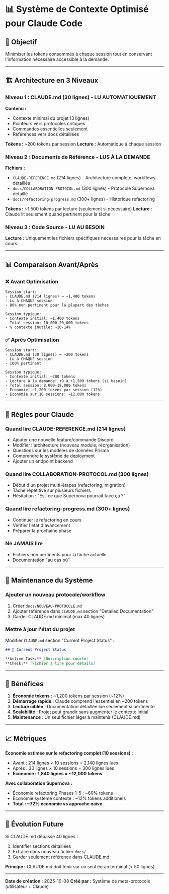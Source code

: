 # 📊 Système de Contexte Optimisé pour Claude Code

## 🎯 Objectif

Minimiser les tokens consommés à chaque session tout en conservant l'information nécessaire accessible à la demande.

---

## 🏗️ Architecture en 3 Niveaux

### Niveau 1 : CLAUDE.md (30 lignes) - LU AUTOMATIQUEMENT
**Contenu :**
- Contexte minimal du projet (3 lignes)
- Pointeurs vers protocoles critiques
- Commandes essentielles seulement
- Références vers docs détaillées

**Tokens :** ~200 tokens par session
**Lecture :** Automatique à chaque session

### Niveau 2 : Documents de Référence - LUS À LA DEMANDE
**Fichiers :**
- `CLAUDE-REFERENCE.md` (214 lignes) - Architecture complète, workflows détaillés
- `docs/COLLABORATION-PROTOCOL.md` (300 lignes) - Protocole Supernova détaillé
- `docs/refactoring-progress.md` (300+ lignes) - Historique refactoring

**Tokens :** ~1,500 tokens par lecture (seulement si nécessaire)
**Lecture :** Claude lit seulement quand pertinent pour la tâche

### Niveau 3 : Code Source - LU AU BESOIN
**Lecture :** Uniquement les fichiers spécifiques nécessaires pour la tâche en cours

---

## 📊 Comparaison Avant/Après

### ❌ Avant Optimisation
```
Session start:
- CLAUDE.md (214 lignes) → ~1,400 tokens
- Lu à CHAQUE session
- 80% non pertinent pour la plupart des tâches

Session typique:
- Contexte initial: ~1,400 tokens
- Total session: 10,000-20,000 tokens
- % contexte inutile: ~10-14%
```

### ✅ Après Optimisation
```
Session start:
- CLAUDE.md (30 lignes) → ~200 tokens
- Lu à CHAQUE session
- 100% pertinent

Session typique:
- Contexte initial: ~200 tokens
- Lecture à la demande: +0 à +1,500 tokens (si besoin)
- Total session: 8,000-18,000 tokens
- Économie: ~1,200 tokens par session (12%)
- Économie sur 10 sessions: ~12,000 tokens
```

---

## 🎯 Règles pour Claude

### Quand lire CLAUDE-REFERENCE.md (214 lignes)
- Ajouter une nouvelle feature/commande Discord
- Modifier l'architecture (nouveau module, réorganisation)
- Questions sur les modèles de données Prisma
- Comprendre le système de deployment
- Ajouter un endpoint backend

### Quand lire COLLABORATION-PROTOCOL.md (300 lignes)
- Début d'un projet multi-étapes (refactoring, migration)
- Tâche répétitive sur plusieurs fichiers
- Hésitation : "Est-ce que Supernova pourrait faire ça ?"

### Quand lire refactoring-progress.md (300+ lignes)
- Continuer le refactoring en cours
- Vérifier l'état d'avancement
- Préparer la prochaine phase

### Ne JAMAIS lire
- Fichiers non pertinents pour la tâche actuelle
- Documentation "au cas où"

---

## 📝 Maintenance du Système

### Ajouter un nouveau protocole/workflow
1. Créer `docs/NOUVEAU-PROTOCOLE.md`
2. Ajouter référence dans `CLAUDE.md` section "Detailed Documentation"
3. Garder CLAUDE.md minimal (max 40 lignes)

### Mettre à jour l'état du projet
Modifier `CLAUDE.md` section "Current Project Status" :
```markdown
## 🎯 Current Project Status

**Active Task:** [Description courte]
**Check:** [Fichier à lire pour détails]
```

---

## 🚀 Bénéfices

1. **Économie tokens** : ~1,200 tokens par session (~12%)
2. **Démarrage rapide** : Claude comprend l'essentiel en ~200 tokens
3. **Lecture ciblée** : Documentation détaillée lue seulement si pertinente
4. **Scalabilité** : Projet peut grandir sans augmenter le contexte initial
5. **Maintenance** : Un seul fichier léger à maintenir (CLAUDE.md)

---

## 📈 Métriques

**Économie estimée sur le refactoring complet (10 sessions) :**
- Avant : 214 lignes × 10 sessions = 2,140 lignes lues
- Après : 30 lignes × 10 sessions = 300 lignes lues
- **Économie : 1,840 lignes = ~12,000 tokens**

**Avec collaboration Supernova :**
- Économie refactoring Phases 1-5 : ~60% tokens
- Économie système contexte : ~12% tokens additionels
- **Total : ~72% économie vs approche naïve**

---

## 🔄 Évolution Future

Si CLAUDE.md dépasse 40 lignes :
1. Identifier sections détaillées
2. Extraire dans nouveau fichier `docs/`
3. Garder seulement référence dans CLAUDE.md

**Principe :** CLAUDE.md doit tenir sur un seul écran terminal (< 50 lignes)

---

**Date de création :** 2025-10-08
**Créé par :** Système de meta-protocole (utilisateur + Claude)
